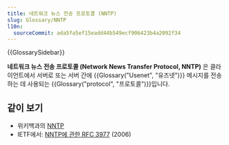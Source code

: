 ```yaml
---
title: 네트워크 뉴스 전송 프로토콜 (NNTP)
slug: Glossary/NNTP
l10n:
  sourceCommit: ada5fa5ef15eadd44b549ecf906423b4a2092f34
---
```


{{GlossarySidebar}}

**네트워크 뉴스 전송 프로토콜 (Network News Transfer Protocol, NNTP)** 은 클라이언트에서 서버로 또는 서버 간에 {{Glossary("Usenet", "유즈넷")}} 메시지를 전송하는 데 사용되는 {{Glossary("protocol", "프로토콜")}}입니다.

## 같이 보기

- 위키백과의 [NNTP](https://en.wikipedia.org/wiki/Network_News_Transfer_Protocol)
- IETF에서: [NNTP에 관한 RFC 3977](https://datatracker.ietf.org/doc/html/rfc3977) (2006)

